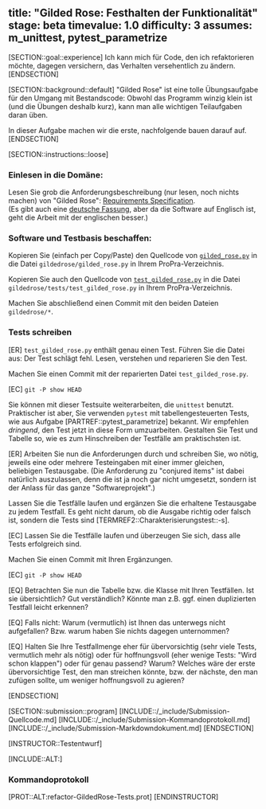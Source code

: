 title: "Gilded Rose: Festhalten der Funktionalität"
stage: beta
timevalue: 1.0
difficulty: 3
assumes: m_unittest, pytest_parametrize
---
[SECTION::goal::experience]
Ich kann mich für Code, den ich refaktorieren möchte, dagegen versichern,
das Verhalten versehentlich zu ändern.
[ENDSECTION]

[SECTION::background::default]
"Gilded Rose" ist eine tolle Übungsaufgabe für den Umgang mit Bestandscode:
Obwohl das Programm winzig klein ist (und die Übungen deshalb kurz), kann man
alle wichtigen Teilaufgaben daran üben.

In dieser Aufgabe machen wir die erste, nachfolgende bauen darauf auf.
[ENDSECTION]


[SECTION::instructions::loose]

### Einlesen in die Domäne:

Lesen Sie grob die Anforderungsbeschreibung (nur lesen, noch nichts machen) von
"Gilded Rose": 
[Requirements Specification](https://github.com/emilybache/GildedRose-Refactoring-Kata/blob/main/GildedRoseRequirements.md).  
(Es gibt auch eine 
[deutsche Fassung](https://github.com/emilybache/GildedRose-Refactoring-Kata/blob/main/GildedRoseRequirements_de.md),
aber da die Software auf Englisch ist, geht die Arbeit mit der englischen besser.)

### Software und Testbasis beschaffen:

Kopieren Sie (einfach per Copy/Paste) den Quellcode von 
[`gilded_rose.py`](https://github.com/emilybache/GildedRose-Refactoring-Kata/blob/main/python/gilded_rose.py)
in die Datei `gildedrose/gilded_rose.py` in Ihrem ProPra-Verzeichnis.

Kopieren Sie auch den Quellcode von 
[`test_gilded_rose.py`](https://github.com/emilybache/GildedRose-Refactoring-Kata/blob/main/python/tests/test_gilded_rose.py)
in die Datei `gildedrose/tests/test_gilded_rose.py` in Ihrem ProPra-Verzeichnis.

Machen Sie abschließend einen Commit mit den beiden Dateien `gildedrose/*`.

### Tests schreiben

[ER] `test_gilded_rose.py` enthält genau einen Test.
Führen Sie die Datei aus: Der Test schlägt fehl.
Lesen, verstehen und reparieren Sie den Test.

Machen Sie einen Commit mit der reparierten Datei `test_gilded_rose.py`.

[EC] `git -P show HEAD`

Sie können mit dieser Testsuite weiterarbeiten, die `unittest` benutzt.
Praktischer ist aber, Sie verwenden `pytest` mit tabellengesteuerten Tests,
wie aus Aufgabe [PARTREF::pytest_parametrize] bekannt.
Wir empfehlen _dringend_, den Test jetzt in diese Form umzuarbeiten.
Gestalten Sie Test und Tabelle so, wie es zum Hinschreiben der Testfälle am praktischsten ist.

[ER] Arbeiten Sie nun die Anforderungen durch und schreiben Sie, wo nötig, jeweils
eine oder mehrere Testeingaben mit einer immer gleichen, beliebigen Testausgabe.
(Die Anforderung zu "conjured items" ist dabei natürlich auszulassen, denn die ist ja noch
gar nicht umgesetzt, sondern ist der Anlass für das ganze "Softwareprojekt".)

Lassen Sie die Testfälle laufen und ergänzen Sie die erhaltene Testausgabe zu jedem Testfall.
Es geht nicht darum, ob die Ausgabe richtig oder falsch ist, sondern die Tests sind 
[TERMREF2::Charakterisierungstest::-s].

[EC] Lassen Sie die Testfälle laufen und überzeugen Sie sich, dass alle Tests erfolgreich sind.

Machen Sie einen Commit mit Ihren Ergänzungen.

[EC] `git -P show HEAD`

[EQ] Betrachten Sie nun die Tabelle bzw. die Klasse mit Ihren Testfällen.
Ist sie übersichtlich? Gut verständlich? 
Könnte man z.B. ggf. einen duplizierten Testfall leicht erkennen?

[EQ] Falls nicht: Warum (vermutlich) ist Ihnen das unterwegs nicht aufgefallen?
Bzw. warum haben Sie nichts dagegen unternommen?

[EQ] Halten Sie Ihre Testfallmenge eher für übervorsichtig (sehr viele Tests, vermutlich mehr 
als nötig) oder für hoffnungsvoll (eher wenige Tests: "Wird schon klappen") oder für genau 
passend? Warum?
Welches wäre der erste übervorsichtige Test, den man streichen könnte, bzw. der nächste, den man 
zufügen sollte, um weniger hoffnungsvoll zu agieren?

[ENDSECTION]


[SECTION::submission::program]
[INCLUDE::/_include/Submission-Quellcode.md]
[INCLUDE::/_include/Submission-Kommandoprotokoll.md]
[INCLUDE::/_include/Submission-Markdowndokument.md]
[ENDSECTION]

[INSTRUCTOR::Testentwurf]

[INCLUDE::ALT:]

### Kommandoprotokoll

[PROT::ALT:refactor-GildedRose-Tests.prot]
[ENDINSTRUCTOR]
